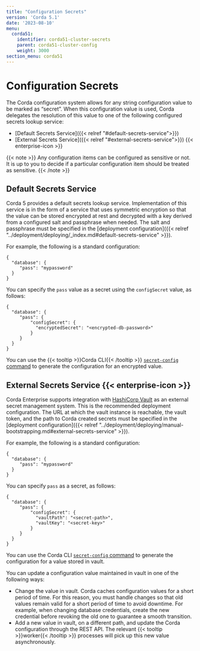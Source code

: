 ```yaml
---
title: "Configuration Secrets"
version: 'Corda 5.1'
date: '2023-08-10'
menu:
  corda51:
    identifier: corda51-cluster-secrets
    parent: corda51-cluster-config
    weight: 3000
section_menu: corda51
---
```


# Configuration Secrets

The Corda configuration system allows for any string configuration value to be marked as “secret”. When this configuration value is used, Corda delegates the resolution of this value to one of the following configured secrets lookup service:
* [Default Secrets Service]({{< relref "#default-secrets-service">}})
* [External Secrets Service]({{< relref "#external-secrets-service">}}) {{< enterprise-icon >}}

{{< note >}}
Any configuration items can be configured as sensitive or not. It is up to you to decide if a particular configuration item should be treated as sensitive.
{{< /note >}}

## Default Secrets Service

Corda 5 provides a default secrets lookup service. Implementation of this service is in the form of a service that uses symmetric encryption so that the value can be stored encrypted at rest and decrypted with a key derived from a configured salt and passphrase when needed. The salt and passphrase must be specified in the [deployment configuration]({{< relref "../deployment/deploying/_index.md#default-secrets-service" >}}).

For example, the following is a standard configuration:

```
{
  "database": {
     "pass": "mypassword"
  }
}
```

You can specify the `pass` value as a secret using the `configSecret` value, as follows:

```
{
  "database": {
     "pass": {
         "configSecret": {
           "encryptedSecret": "<encrypted-db-password>"
         }
     }
  }
}
```

You can use the {{< tooltip >}}Corda CLI{{< /tooltip >}} <a href = "../../reference/corda-cli/secret-config.md">`secret-config` command</a> to generate the configuration for an encrypted value.

## External Secrets Service {{< enterprise-icon >}}

Corda Enterprise supports integration with [HashiCorp Vault](https://www.vaultproject.io/) as an external secret management system. This is the recommended deployment configuration. The URL at which the vault instance is reachable, the vault token, and the path to Corda created secrets must be specified in the [deployment configuration]({{< relref "../deployment/deploying/manual-bootstrapping.md#external-secrets-service" >}}).

For example, the following is a standard configuration:

```
{
  "database": {
     "pass": "mypassword"
  }
}
```

You can specify `pass` as a secret, as follows:

```
{
  "database": {
     "pass": {
         "configSecret": {
           "vaultPath": "<secret-path>",
           "vaultKey": "<secret-key>"
         }
     }
  }
}
```

You can use the Corda CLI <a href = "../../reference/corda-cli/secret-config.md">`secret-config` command</a> to generate the configuration for a value stored in vault.

You can update a configuration value maintained in vault in one of the following ways:
* Change the value in vault. Corda caches configuration values for a short period of time. For this reason, you must handle changes so that old values remain valid for a short period of time to avoid downtime. For example, when changing database credentials, create the new credential before revoking the old one to guarantee a smooth transition.
* Add a new value in vault, on a different path, and update the Corda configuration through the REST API. The relevant {{< tooltip >}}worker{{< /tooltip >}} processes will pick up this new value asynchronously.
